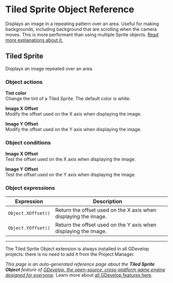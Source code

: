 # Tiled Sprite Object Reference

Displays an image in a repeating pattern over an area. Useful for making backgrounds, including background that are scrolling when the camera moves. This is more performant than using multiple Sprite objects. [Read more explanations about it.](/gdevelop5/objects/tiled_sprite)



## Tiled Sprite 

Displays an image repeated over an area. 

### Object actions

**Tint color**  
Change the tint of a Tiled Sprite. The default color is white.

**Image X Offset**  
Modify the offset used on the X axis when displaying the image.

**Image Y Offset**  
Modify the offset used on the Y axis when displaying the image.

### Object conditions

**Image X Offset**  
Test the offset used on the X axis when displaying the image.

**Image Y Offset**  
Test the offset used on the Y axis when displaying the image.

### Object expressions

| Expression | Description |  |
|-----|-----|-----|
| `Object.XOffset()` | Return the offset used on the X axis when displaying the image. ||
| `Object.YOffset()` | Return the offset used on the Y axis when displaying the image. ||
---

The Tiled Sprite Object extension is always installed in all GDevelop projects: there is no need to add it from the Project Manager.

*This page is an auto-generated reference page about the **Tiled Sprite Object** feature of [GDevelop, the open-source, cross-platform game engine designed for everyone](https://gdevelop.io/).* Learn more about [all GDevelop features here](/gdevelop5/all-features).